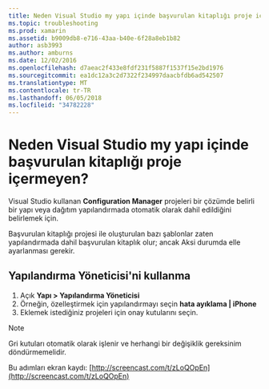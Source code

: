 ```yaml
---
title: Neden Visual Studio my yapı içinde başvurulan kitaplığı proje içermeyen?
ms.topic: troubleshooting
ms.prod: xamarin
ms.assetid: b9009db8-e716-43aa-b40e-6f28a8eb1b82
author: asb3993
ms.author: amburns
ms.date: 12/02/2016
ms.openlocfilehash: d7aeac2f433e8fdf231f5887f1537f15e2bd1976
ms.sourcegitcommit: ea1dc12a3c2d7322f234997daacbfdb6ad542507
ms.translationtype: MT
ms.contentlocale: tr-TR
ms.lasthandoff: 06/05/2018
ms.locfileid: "34782228"
---
```

# <a name="why-doesnt-visual-studio-include-my-referenced-library-project-in-my-build"></a>Neden Visual Studio my yapı içinde başvurulan kitaplığı proje içermeyen?

Visual Studio kullanan **Configuration Manager** projeleri bir çözümde belirli bir yapı veya dağıtım yapılandırmada otomatik olarak dahil edildiğini belirlemek için.

Başvurulan kitaplığı projesi ile oluşturulan bazı şablonlar zaten yapılandırmada dahil başvurulan kitaplık olur; ancak Aksi durumda elle ayarlanması gerekir.

## <a name="how-to-use-the-configuration-manager"></a>Yapılandırma Yöneticisi'ni kullanma

1. Açık **Yapı > Yapılandırma Yöneticisi**
2. Örneğin, özelleştirmek için yapılandırmayı seçin **hata ayıklama | iPhone**
3. Eklemek istediğiniz projeleri için onay kutularını seçin.

> [!NOTE]
> Gri kutuları otomatik olarak işlenir ve herhangi bir değişiklik gereksinim döndürmemelidir.

Bu adımları ekran kaydı: [http://screencast.com/t/zLoQOpEn](http://screencast.com/t/zLoQOpEn)
